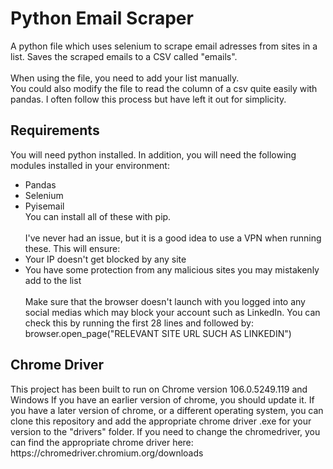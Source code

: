<h1>Python Email Scraper</h1>
A python file which uses selenium to scrape email adresses from sites in a list. Saves the scraped emails to a CSV called "emails".
<br/>
<br/>
When using the file, you need to add your list manually.<br/>
You could also modify the file to read the column of a csv quite easily with pandas. I often follow this process but have left it out for simplicity.

<h2>Requirements</h2>

You will need python installed.
In addition, you will need the following modules installed in your environment:
- Pandas
- Selenium
- Pyisemail<br/>
You can install all of these with pip.<br/><br/>
I've never had an issue, but it is a good idea to use a VPN when running these. This will ensure:
- Your IP doesn't get blocked by any site
- You have some protection from any malicious sites you may mistakenly add to the list
<br/><br/>
Make sure that the browser doesn't launch with you logged into any social medias which may block your account such as LinkedIn.
You can check this by running the first 28 lines and followed by: browser.open_page("RELEVANT SITE URL SUCH AS LINKEDIN")

<h2>Chrome Driver</h2>
This project has been built to run on Chrome version 106.0.5249.119 and Windows 
If you have an earlier version of chrome, you should update it.
If you have a later version of chrome, or a different operating system, you can clone this repository and add the appropriate chrome driver .exe for your version to the "drivers" folder.
If you need to change the chromedriver, you can find the appropriate chrome driver here:
https://chromedriver.chromium.org/downloads
